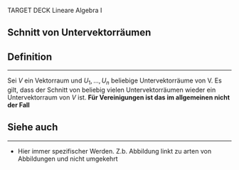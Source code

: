 TARGET DECK
Lineare Algebra I

Schnitt von Untervektorräumen
--
## Definition
***
Sei $V$ ein Vektorraum und $U_1,...,U_n$ beliebige Untervektorräume von V. Es gilt, dass der Schnitt von beliebig vielen Untervektorräumen wieder ein Untervektorraum von $V$ ist.
**Für Vereinigungen ist das im allgemeinen nicht der Fall**
## Siehe auch
***
* Hier immer spezifischer Werden. Z.b. Abbildung linkt zu arten von Abbildungen und nicht umgekehrt
<!--ID: 1709384076058-->
